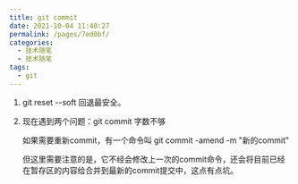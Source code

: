 ```yaml
---
title: git commit
date: 2021-10-04 11:40:27
permalink: /pages/7ed0bf/
categories:
  - 技术随笔
  - 技术随笔
tags:
  - git
---
```

1. git reset --soft 回退最安全。

2. 现在遇到两个问题：git commit 字数不够

   如果需要重新commit，有一个命令叫 git commit -amend -m "新的commit"

   但这里需要注意的是，它不经会修改上一次的commit命令，还会将目前已经在暂存区的内容给合并到最新的commit提交中，这点有点坑。